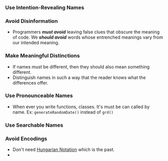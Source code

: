 ### Use Intention-Revealing Names
### Avoid Disinformation
- Programmers _**must avoid**_ leaving false clues that obscure the meaning of code. We _**should avoid**_ words whose entrenched meanings vary from our intended meaning.
### Make Meaningful Distinctions
- If names must be different, then they should also mean something different.
- Distinguish names in such a way that the reader knows what the differences offer.
### Use Pronounceable Names
- When ever you write functions, classes. It's must be can called by name. Ex: ```generateRandomDate()``` instead of ```grd()```
### Use Searchable Names
### Avoid Encodings
- Don't need [Hungarian Notation](https://en.wikipedia.org/wiki/Hungarian_notation) which is the past.
- 
<!--stackedit_data:
eyJoaXN0b3J5IjpbLTQyNjgxNTYxOSwtNDE5NjY5NTg4XX0=
-->